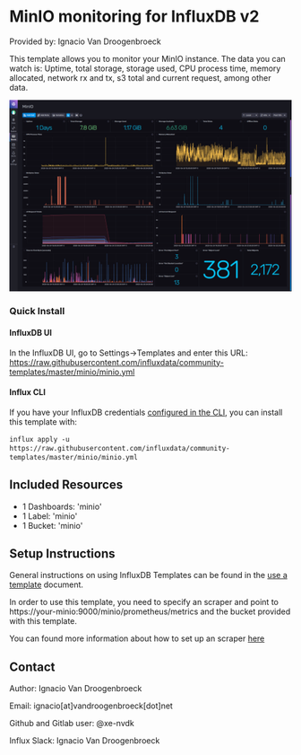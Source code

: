 # MinIO monitoring for InfluxDB v2

Provided by: Ignacio Van Droogenbroeck

This template allows you to monitor your MinIO instance. The data you can watch is: Uptime, total storage, storage used, CPU process time, memory allocated, network rx and tx, s3 total and current request, among other data.

![Dashboard Screenshot](screenshot.png)

### Quick Install

#### InfluxDB UI

In the InfluxDB UI, go to Settings->Templates and enter this URL: https://raw.githubusercontent.com/influxdata/community-templates/master/minio/minio.yml

#### Influx CLI
If you have your InfluxDB credentials [configured in the CLI](https://v2.docs.influxdata.com/v2.0/reference/cli/influx/config/), you can install this template with:

```
influx apply -u https://raw.githubusercontent.com/influxdata/community-templates/master/minio/minio.yml
```

## Included Resources

  - 1 Dashboards: 'minio'
  - 1 Label: 'minio'
  - 1 Bucket: 'minio'

## Setup Instructions

General instructions on using InfluxDB Templates can be found in the [use a template](../docs/use_a_template.md) document.

In order to use this template, you need to specify an scraper and point to https://your-minio:9000/minio/prometheus/metrics and the bucket provided with this template.

You can found more information about how to set up an scraper [here](https://v2.docs.influxdata.com/v2.0/write-data/no-code/scrape-data/)  


## Contact

Author: Ignacio Van Droogenbroeck

Email: ignacio[at]vandroogenbroeck[dot]net

Github and Gitlab user: @xe-nvdk 

Influx Slack: Ignacio Van Droogenbroeck
